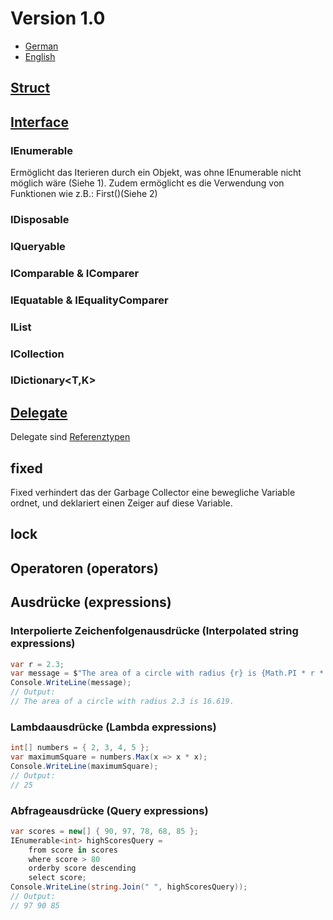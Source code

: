 # Version 1.0

- [German](https://learn.microsoft.com/de-de/dotnet/csharp/whats-new/csharp-version-history?source=recommendations#c-version-10-1)
- [English](https://learn.microsoft.com/en-us/dotnet/csharp/whats-new/csharp-version-history?source=recommendations#c-version-10-1)

## [Struct](https://learn.microsoft.com/de-de/dotnet/csharp/language-reference/builtin-types/struct)

## [Interface](https://learn.microsoft.com/de-de/dotnet/csharp/fundamentals/types/interfaces)


### IEnumerable

Ermöglicht das Iterieren durch ein Objekt, was ohne IEnumerable nicht möglich wäre (Siehe 1).
Zudem ermöglicht es die Verwendung von Funktionen wie z.B.: First()(Siehe 2)

### IDisposable

### IQueryable<T>

### IComparable<T> & IComparer<T>

### IEquatable<T> & IEqualityComparer<T>

### IList<T>

### ICollection<T>

### IDictionary<T,K>

## [Delegate](https://learn.microsoft.com/de-de/dotnet/csharp/delegates-overview)

Delegate sind [Referenztypen](/Basics/#referenztyp)

## fixed

Fixed verhindert das der Garbage Collector eine bewegliche Variable ordnet, und deklariert einen Zeiger auf diese Variable.

## lock

## Operatoren (operators)

## Ausdrücke (expressions)

### Interpolierte Zeichenfolgenausdrücke (Interpolated string expressions)

```csharp
var r = 2.3;
var message = $"The area of a circle with radius {r} is {Math.PI * r * r:F3}.";
Console.WriteLine(message);
// Output:
// The area of a circle with radius 2.3 is 16.619.
```

### Lambdaausdrücke (Lambda expressions)

```csharp
int[] numbers = { 2, 3, 4, 5 };
var maximumSquare = numbers.Max(x => x * x);
Console.WriteLine(maximumSquare);
// Output:
// 25
```

### Abfrageausdrücke (Query expressions)

```csharp
var scores = new[] { 90, 97, 78, 68, 85 };
IEnumerable<int> highScoresQuery =
    from score in scores
    where score > 80
    orderby score descending
    select score;
Console.WriteLine(string.Join(" ", highScoresQuery));
// Output:
// 97 90 85
```
